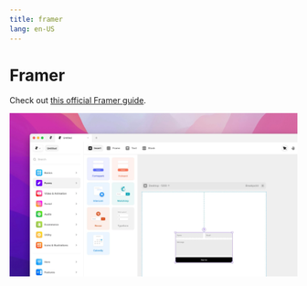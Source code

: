 ```yaml
---
title: framer
lang: en-US
---
```


# Framer

Check out [this official Framer guide](https://www.framer.com/integrations/formspark/).

![Framer](../.vuepress/public/formspark-framer.png)
